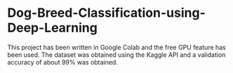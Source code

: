 # Dog-Breed-Classification-using-Deep-Learning

This project has been written in Google Colab and the free GPU feature has been used. The dataset was obtained using the Kaggle API and a validation accuracy of about 99% was obtained.
